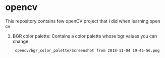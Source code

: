 # opencv
This repository contains few openCV project that I did when learning open cv

1. BGR color palette:  Contains a color palette whose bgr values you can change.

        opencv/bgr_color_palette/Screenshot from 2018-11-04 19-45-56.png
      
